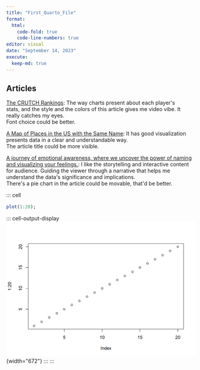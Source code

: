 ```yaml
---
title: "First_Quarto_File"
format:
  html:
    code-fold: true
    code-line-numbers: true
editor: visual
date: "September 14, 2023"
execute:
  keep-md: true
---
```


## Articles

[The CRUTCH Rankings](https://pudding.cool/2023/06/asterisks/): The way charts present about each player's\
stats, and the style and the colors of this article gives me video vibe. It really catches my eyes.\
Font choice could be better.

[A Map of Places in the US with the Same Name](https://pudding.cool/2023/03/same-name/): It has good visualization presents data in a clear and understandable way.\
The article title could be more visible.

[A journey of emotional awareness, where we uncover the power of naming and visualizing your feelings.](https://pudding.cool/2022/12/emotion-wheel/): I like the storytelling and interactive content for audience. Guiding the viewer through a narrative that helps me understand the data's significance and implications.\
There's a pie chart in the article could be movable, that'd be better.

::: cell
``` {.r .cell-code}
plot(1:20);
```

::: cell-output-display
![](First_Quarto_File_files/figure-html/unnamed-chunk-1-1.png){width="672"}
:::
:::
